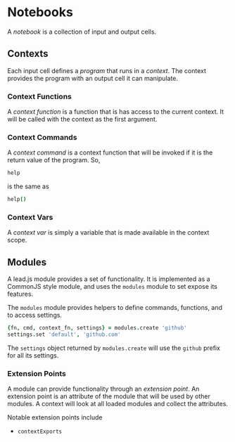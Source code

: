 # Notebooks

A *notebook* is a collection of input and output cells.

## Contexts

Each input cell defines a *program* that runs in a *context*. The context provides the program with an output cell it can manipulate.

### Context Functions

A *context function* is a function that is has access to the current context. It will be called with the context as the first argument.

### Context Commands

A *context command* is a context function that will be invoked if it is the return value of the program. So,

```coffeescript
help
```

is the same as

```coffeescript
help()
```

### Context Vars

A *context var* is simply a variable that is made available in the context scope.

## Modules

A lead.js module provides a set of functionality. It is implemented as a CommonJS style module, and uses the `modules` module to set expose its features.

The `modules` module provides helpers to define commands, functions, and to access settings.

```coffeescript
{fn, cmd, context_fn, settings} = modules.create 'github'
settings.set 'default', 'github.com'
```

The `settings` object returned by `modules.create` will use the `github` prefix for all its settings.

### Extension Points

A module can provide functionality through an *extension point*. An extension point is an attribute of the module that will be used by other modules. A context will look at all loaded modules and collect the attributes.

Notable extension points include
 * `contextExports`
